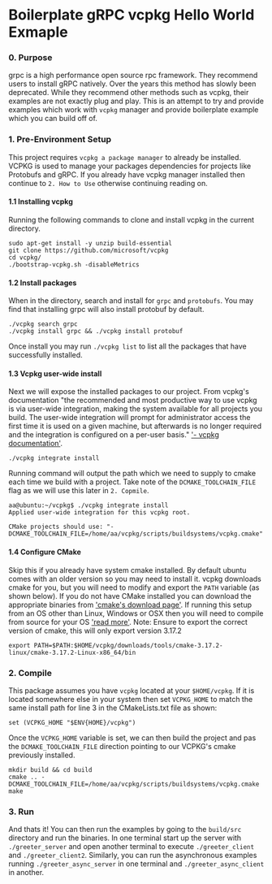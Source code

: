# Boilerplate gRPC vcpkg Hello World Exmaple

### 0. Purpose
grpc is a high performance open source rpc framework. They recommend users to install gRPC natively. Over the years this method has slowly been deprecated. While they recommend other methods such as vcpkg, their examples are not exactly plug and play. This is an attempt to try and provide examples which work with `vcpkg` manager and provide boilerplate example which you can build off of.

### 1. Pre-Environment Setup
This project requires `vcpkg a package manager` to already be installed. VCPKG is used to manage your packages dependencies for projects like Protobufs and gRPC. If you already have vcpkg manager installed then continue to `2. How to Use` otherwise continuing reading on.

#### 1.1 Installing vcpkg
Running the following commands to clone and install vcpkg in the current directory.
```
sudo apt-get install -y unzip build-essential
git clone https://github.com/microsoft/vcpkg
cd vcpkg/
./bootstrap-vcpkg.sh -disableMetrics
```
#### 1.2 Install packages
When in the directory, search and install for `grpc` and `protobufs`. You may find that installing grpc will also install protobuf by default. 
```
./vcpkg search grpc
./vcpkg install grpc && ./vcpkg install protobuf
```
Once install you may run `./vcpkg list` to list all the packages that have successfully installed.

#### 1.3 Vcpkg user-wide install
Next we will expose the installed packages to our project. From vcpkg's documentation "the recommended and most productive way to use vcpkg is via user-wide integration, making the system available for all projects you build. The user-wide integration will prompt for administrator access the first time it is used on a given machine, but afterwards is no longer required and the integration is configured on a per-user basis." ['- vcpkg documentation'](https://vcpkg.readthedocs.io/en/latest/examples/installing-and-using-packages/).
```
./vcpkg integrate install
```
Running command will output the path which we need to supply to cmake each time we build with a project. Take note of the `DCMAKE_TOOLCHAIN_FILE` flag as we will use this later in `2. Copmile`.
```
aa@ubuntu:~/vcpkg$ ./vcpkg integrate install
Applied user-wide integration for this vcpkg root.

CMake projects should use: "-DCMAKE_TOOLCHAIN_FILE=/home/aa/vcpkg/scripts/buildsystems/vcpkg.cmake"
```

#### 1.4 Configure CMake
Skip this if you already have system cmake installed. By default ubuntu comes with an older version so you may need to install it. vcpkg downloads cmake for you, but you will need to modify and export the `PATH` variable (as shown below). If you do not have CMake installed you can download the appropriate binaries from ['cmake's download page'](https://cmake.org/download/). If running this setup from an OS other than Linux, Windows or OSX then you will need to compile from source for your OS ['read more'](https://cmake.org/install/).
Note: Ensure to export the correct version of cmake, this will only export version 3.17.2
```
export PATH=$PATH:$HOME/vcpkg/downloads/tools/cmake-3.17.2-linux/cmake-3.17.2-Linux-x86_64/bin
```

### 2. Compile
This package assumes you have `vcpkg` located at your `$HOME/vcpkg`. If it is located somewhere else in your system then set `VCPKG_HOME` to match the same install path for line 3 in the CMakeLists.txt file as shown:
```
set (VCPKG_HOME "$ENV{HOME}/vcpkg")
```
Once the `VCPKG_HOME` variable is set, we can then build the project and pas the `DCMAKE_TOOLCHAIN_FILE` direction pointing to our VCPKG's cmake previously installed.
```
mkdir build && cd build
cmake .. -DCMAKE_TOOLCHAIN_FILE=/home/aa/vcpkg/scripts/buildsystems/vcpkg.cmake
make
```

### 3. Run
And thats it! You can then run the examples by going to the `build/src` directory and run the binaries. In one terminal start up the server with `./greeter_server` and open another terminal to execute `./greeter_client` and `./greeter_client2`. Similarly, you can run the asynchronous examples running `./greeter_async_server` in one terminal and `./greeter_async_client` in another. 

